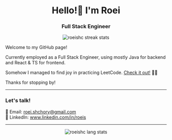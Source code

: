 <h1 align="center">Hello!👋 I'm Roei</h1>
<h3 align="center">Full Stack Engineer</h3>

<p align="center"><img src="https://streak-stats.demolab.com?user=roeishc&theme=transparent&date_format=j%20M%5B%20Y%5D" alt="roeishc streak stats" /></p>

Welcome to my GitHub page!

Currently employed as a Full Stack Engineer, using mostly Java for backend and React & TS for frontend.

Somehow I managed to find joy in practicing LeetCode. [Check it out!](https://github.com/roeishc/leetcode) 🧑‍💻

Thanks for stopping by!

---

### Let's talk!

📧 Email: roei.shchory@gmail.com <br>
📘 LinkedIn: www.linkedin.com/in/roeis <br>

---

<p align="center"> <img src="https://github-readme-stats.vercel.app/api/top-langs/?username=roeishc&exclude_repo=human-activity-recognition&langs_count=8&theme=transparent&layout=compact" alt="roeishc lang stats" /> </p>
